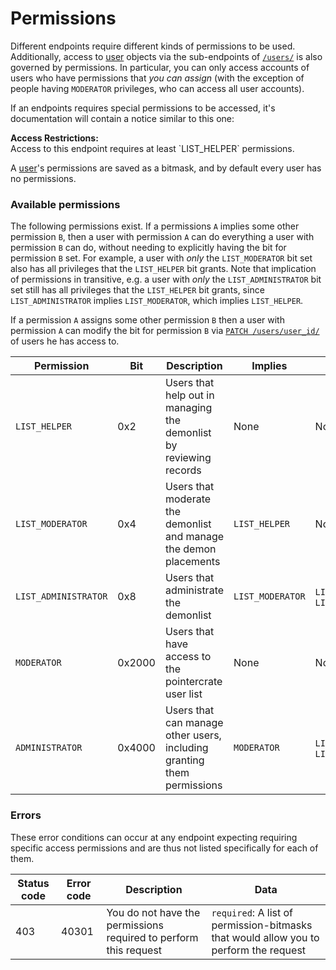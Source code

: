 <div class='panel fade js-scroll-anim' data-anim='fade'>

# Permissions

Different endpoints require different kinds of permissions to be used. Additionally, access to [user](/documentation/objects/#user) objects via the sub-endpoints of [`/users/`](documentation/users) is also governed by permissions. In particular, you can only access accounts of users who have permissions that *you can assign* (with the exception of people having `MODERATOR` privileges, who can access all user accounts).

If an endpoints requires special permissions to be accessed, it's documentation will contain a notice similar to this one:

<div class='info-yellow'>
<b>Access Restrictions:</b><br>
Access to this endpoint requires at least `LIST_HELPER` permissions.
</div>

A [user](/documentation/objects/#user)'s permissions are saved as a bitmask, and by default every user has no permissions.

### Available permissions

The following permissions exist. If a permissions `A` implies some other permission `B`, then a user with permission `A` can do everything a user with permission `B` can do, without needing to explicitly having the bit for permission `B` set. For example, a user with *only* the `LIST_MODERATOR` bit set also has all privileges that the `LIST_HELPER` bit grants. Note that implication of permissions in transitive, e.g. a user with *only* the `LIST_ADMINISTRATOR` bit set still has all privileges that the  `LIST_HELPER` bit grants, since `LIST_ADMINISTRATOR` implies `LIST_MODERATOR`, which implies `LIST_HELPER`.

If a permission `A` assigns some other permission `B` then a user with permission `A` can modify the bit for permission `B` via [`PATCH /users/user_id/`](/documentation/users/#patch-user) of users he has access to. 

| Permission           | Bit    | Description                                                                                                                                            | Implies          | Assigns |
| -------------------- | ------ | ------------------------------------------------------------------------------------------------------------------------------------------------------ | ---------------- | ------- |
| `LIST_HELPER`        | 0x2    | Users that help out in managing the demonlist by reviewing records                                                                                     | None             | None |
| `LIST_MODERATOR`     | 0x4    | Users that moderate the demonlist and manage the demon placements                                                                                      | `LIST_HELPER`    | None |
| `LIST_ADMINISTRATOR` | 0x8    | Users that administrate the demonlist                                                                                                                  | `LIST_MODERATOR` | `LIST_HELPER`, `LIST_MODERATOR` |
| `MODERATOR`          | 0x2000 | Users that have access to the pointercrate user list                                                                                                   | None             | None |
| `ADMINISTRATOR`      | 0x4000 | Users that can manage other users, including granting them permissions                                                                                 | `MODERATOR`      | `LIST_ADMINISTRATOR`, `LIST_HELPER` |

### Errors

These error conditions can occur at any endpoint expecting requiring specific access permissions and are thus not listed specifically for each of them.

| Status code | Error code | Description                                                      | Data                                                                                  |
| ----------- | ---------- | ---------------------------------------------------------------- | ------------------------------------------------------------------------------------- |
| 403         | 40301      | You do not have the permissions required to perform this request | `required`: A list of permission-bitmasks that would allow you to perform the request |

</div>
